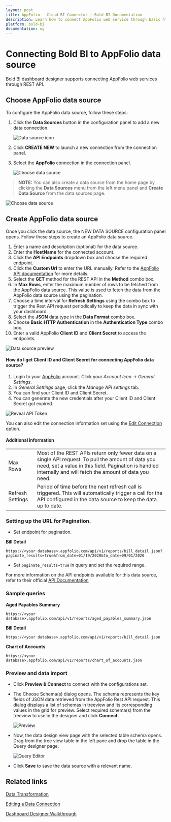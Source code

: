```yaml
---
layout: post
title: AppFolio – Cloud BI Connector | Bold BI Documentation
description: Learn how to connect AppFolio web service through basic http authentication with Bold BI Cloud and create data source.
platform: bold-bi
documentation: ug
---
```


# Connecting Bold BI to AppFolio data source
Bold BI dashboard designer supports connecting AppFolio web services through REST API. 

## Choose AppFolio data source

To configure the AppFolio data source, follow these steps:

1. Click the **Data Sources** button in the configuration panel to add a new data connection.

   ![Data source icon](/static/assets/cloud/working-with-datasource/data-connectors/images/common/DataSourcesIcon.png)

2. Click **CREATE NEW** to launch a new connection from the connection panel.
3. Select the **AppFolio** connection in the connection panel.

   ![Choose data source](/static/assets/cloud/working-with-datasource/data-connectors/images/AppFolio/ChooseDs.png)

> **NOTE:** You can also create a data source from the home page by clicking the **Data Sources** menu from the left menu panel and **Create Data Source** from the data sources page.

   ![Choose data source](/static/assets/cloud/working-with-datasource/data-connectors/images/AppFolio/ChooseDS_Server.png)

## Create AppFolio data source
Once you click the data source, the NEW DATA SOURCE configuration panel opens. Follow these steps to create an AppFolio data source.
1. Enter a name and description (optional) for the data source.
2. Enter the **HostName** for the connected account.
3. Click the **API Endpoints** dropdown box and choose the required endpoint.
4. Click the **Custom Url** to enter the URL manually. Refer to the [AppFolio API documentation](https://help.appfolio.com/s/article/Requesting-Data-from-AppFolio-Data-API-V1) for more details. 
5. Select the **GET** method for the REST API in the **Method** combo box.
6. In **Max Rows**, enter the maximum number of rows to be fetched from the AppFolio data source. This value is used to fetch the data from the AppFolio data source using the pagination.
7. Choose a time interval for **Refresh Settings** using the combo box to trigger the Rest API request periodically to keep the data in sync with your dashboard.  
8. Select the **JSON** data type in the **Data Format** combo box.
9. Choose **Basic HTTP Authentication** in the **Authentication Type** combo box.
10. Enter a valid AppFolio **Client ID** and **Client Secret** to access the endpoints.

![Data source preview](/static/assets/cloud/working-with-datasource/data-connectors/images/AppFolio/DataSourcesView.png)

#### How do I get Client ID and Client Secret for connecting AppFolio data source?

1. Login to your [AppFolio](https://www.appfolio.com/) account. Click your *Account Icon -> General Settings*.
2. In *General Settings* page, click the *Manage API settings* tab.
3. You can find your Client ID and Client Secret.
4. You can generate the new credentials after your Client ID and Client Secret got expired.

![Reveal API Token](/static/assets/cloud/working-with-datasource/data-connectors/images/AppFolio/AppfolioCredentials.png)

You can also edit the connection information set using the [Edit Connection](/cloud-bi/working-with-data-source/editing-a-data-connection/) option.

#### Additional information
<table width="600">
<tr>
<td>
Max Rows
</td>
<td>
Most of the REST APIs return only fewer data on a single API request. To pull the amount of data you need, set a value in this field.  
Pagination is handled internally and will fetch the amount of data you need.
</td>
</tr>
<tr>
<td>
Refresh Settings
</td>
<td>
Period of time before the next refresh call is triggered. This will automatically trigger a call for the API configured in the data source to keep the data up to date.
</td>
</tr>
</table>

### Setting up the URL for Pagination.

* Set endpoint for pagination.

**Bill Detail**

`https://<your database>.appfolio.com/api/v1/reports/bill_detail.json?paginate_results=true&from_date=01/19/2020&to_date=09/01/2020`

* Set `paginate_results=true` in query and set the required range.

For more information on the API endpoints available for this data source, refer to their official [API Documentation](https://help.appfolio.com/s/article/Requesting-Data-from-AppFolio-Data-API-V1)

### Sample queries

**Aged Payables Summary**

`https://<your database>.appfolio.com/api/v1/reports/aged_payables_summary.json`

**Bill Detail**

`https://<your database>.appfolio.com/api/v1/reports/bill_detail.json`

**Chart of Accounts**

`https://<your database>.appfolio.com/api/v1/reports/chart_of_accounts.json`


### Preview and data import
* Click **Preview & Connect** to connect with the configurations set.
* The Choose Schema(s) dialog opens. The schema represents the key fields of JSON data retrieved from the AppFolio Rest API request. This dialog displays a list of schemas in treeview and its corresponding values in the grid for preview. Select required schema(s) from the treeview to use in the designer and click **Connect**.

   ![Preview](/static/assets/cloud/working-with-datasource/data-connectors/images/common/Preview.png)

* Now, the data design view page with the selected table schema opens. Drag from the tree view table in the left pane and drop the table in the Query designer page.

   ![Query Editor](/static/assets/cloud/working-with-datasource/data-connectors/images/common/QueryEditor.png)

* Click **Save** to save the data source with a relevant name.

## Related links
[Data Transformation](/cloud-bi/working-with-data-source/transforming-data/joining-table/)

[Editing a Data Connection](/cloud-bi/working-with-data-source/editing-a-data-connection/)   

[Dashboard Designer Walkthrough](/cloud-bi/getting-started/quick-start/)